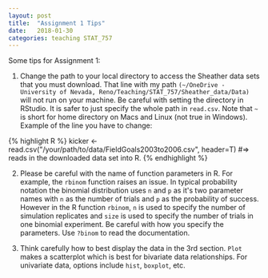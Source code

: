 ```yaml
---
layout: post
title:  "Assignment 1 Tips"
date:   2018-01-30
categories: teaching STAT_757
---
```


Some tips for Assignment 1:

1. Change the path to your local directory to access the Sheather data sets that you must download. That line with my path `(~/OneDrive - University of Nevada, Reno/Teaching/STAT_757/Sheather_data/Data)` will not run on your machine. Be careful with setting the directory in RStudio. It is safer to just specify the whole path in `read.csv`. Note that `~` is short for home directory on Macs and Linux (not true in Windows). Example of the line you have to change:

{% highlight R %}
kicker <- read.csv("/your/path/to/data/FieldGoals2003to2006.csv", header=T)
#=> reads in the downloaded data set into R.
{% endhighlight %}

2. Please be careful with the name of function parameters in R. For example, the `rbinom` function raises an issue. In typical probability notation the binomial distribution uses `n` and `p` as it's two parameter names with `n` as the number of trials and `p` as the probability of success. However in the R function `rbinom`, `n` is used to specify the number of simulation replicates and `size` is used to specify the number of trials in one binomial experiment. Be careful with how you specify the parameters. Use `?binom` to read the documentation.

3. Think carefully how to best display the data in the 3rd section. `Plot` makes a scatterplot which is best for bivariate data relationships. For univariate data, options include `hist`, `boxplot`, etc.
